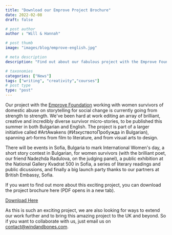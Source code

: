 ```yaml
---
title: "Download our Emprove Project Brochure"
date: 2022-02-08
draft: false

# post author
author : "Will & Hannah"

# post thumb
image: "images/blog/emprove-english.jpg"

# meta description
description: "Find out about our fabulous project with the Emprove Foundation"

# taxonomies
categories: ["News"]
tags: ["writing", "creativity","courses"]
# post type
type: "post"
---
```

Our project with the [Emprove Foundation](https://emproveproject.eu/) working with women survivors of domestic abuse on storytelling for social change is currently going from strength to strength. We've been hard at work editing an array of brilliant, creative and incredibly diverse survivor micro-stories, to be published this summer in both Bulgarian and English.  The project is part of a larger initiative called #ArtAwakens (\#ИзкуствотоПробужда in Bulgarian), spanning art-forms from film to literature, and from visual arts to design. 

There will be events in Sofia, Bulgaria to mark International Women's day, a short story contest in Bulgarian, for women survivors (with the brilliant poet, our friend Nadezhda Radulova, on the judging panel), a public exhibition at the National Gallery Kvadrat 500 in Sofia, a series of literary readings and public dicussions, and finally a big launch party thanks to our partners at British Embassy, Sofia. 

If you want to find out more about this exciting project, you can download the project brochure here (PDF opens in a new tab).

<a href="/docs/Emprove-English.pdf" class="btn btn-main-2" target="_blank">Download Here<i class="ti-angle-right ml-3"></i></a>

As this is such an exciting project, we are also looking for ways to extend our work further and to bring this amazing project to the UK and beyond. So if you want to collaborate with us, just email us on contact@windandbones.com. 